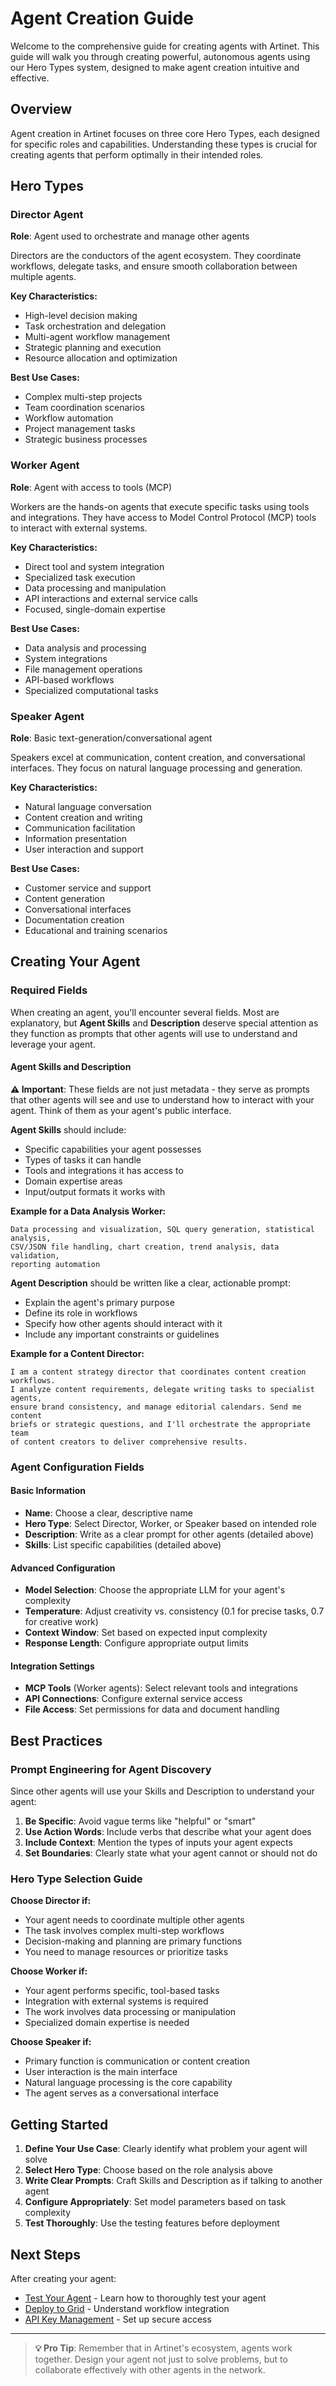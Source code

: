 # Agent Creation Guide

Welcome to the comprehensive guide for creating agents with Artinet. This guide will walk you through creating powerful, autonomous agents using our Hero Types system, designed to make agent creation intuitive and effective.

## Overview

Agent creation in Artinet focuses on three core Hero Types, each designed for specific roles and capabilities. Understanding these types is crucial for creating agents that perform optimally in their intended roles.

## Hero Types

### Director Agent
**Role**: Agent used to orchestrate and manage other agents

Directors are the conductors of the agent ecosystem. They coordinate workflows, delegate tasks, and ensure smooth collaboration between multiple agents.

**Key Characteristics:**
- High-level decision making
- Task orchestration and delegation
- Multi-agent workflow management
- Strategic planning and execution
- Resource allocation and optimization

**Best Use Cases:**
- Complex multi-step projects
- Team coordination scenarios
- Workflow automation
- Project management tasks
- Strategic business processes

### Worker Agent  
**Role**: Agent with access to tools (MCP)

Workers are the hands-on agents that execute specific tasks using tools and integrations. They have access to Model Control Protocol (MCP) tools to interact with external systems.

**Key Characteristics:**
- Direct tool and system integration
- Specialized task execution
- Data processing and manipulation
- API interactions and external service calls
- Focused, single-domain expertise

**Best Use Cases:**
- Data analysis and processing
- System integrations
- File management operations
- API-based workflows
- Specialized computational tasks

### Speaker Agent
**Role**: Basic text-generation/conversational agent

Speakers excel at communication, content creation, and conversational interfaces. They focus on natural language processing and generation.

**Key Characteristics:**
- Natural language conversation
- Content creation and writing
- Communication facilitation
- Information presentation
- User interaction and support

**Best Use Cases:**
- Customer service and support
- Content generation
- Conversational interfaces
- Documentation creation
- Educational and training scenarios

## Creating Your Agent

### Required Fields

When creating an agent, you'll encounter several fields. Most are explanatory, but **Agent Skills** and **Description** deserve special attention as they function as prompts that other agents will use to understand and leverage your agent.

#### Agent Skills and Description
**⚠️ Important**: These fields are not just metadata - they serve as prompts that other agents will see and use to understand how to interact with your agent. Think of them as your agent's public interface.

**Agent Skills** should include:
- Specific capabilities your agent possesses
- Types of tasks it can handle
- Tools and integrations it has access to
- Domain expertise areas
- Input/output formats it works with

**Example for a Data Analysis Worker:**
```
Data processing and visualization, SQL query generation, statistical analysis, 
CSV/JSON file handling, chart creation, trend analysis, data validation, 
reporting automation
```

**Agent Description** should be written like a clear, actionable prompt:
- Explain the agent's primary purpose
- Define its role in workflows
- Specify how other agents should interact with it
- Include any important constraints or guidelines

**Example for a Content Director:**
```
I am a content strategy director that coordinates content creation workflows. 
I analyze content requirements, delegate writing tasks to specialist agents, 
ensure brand consistency, and manage editorial calendars. Send me content 
briefs or strategic questions, and I'll orchestrate the appropriate team 
of content creators to deliver comprehensive results.
```

### Agent Configuration Fields

#### Basic Information
- **Name**: Choose a clear, descriptive name
- **Hero Type**: Select Director, Worker, or Speaker based on intended role
- **Description**: Write as a clear prompt for other agents (detailed above)
- **Skills**: List specific capabilities (detailed above)

#### Advanced Configuration
- **Model Selection**: Choose the appropriate LLM for your agent's complexity
- **Temperature**: Adjust creativity vs. consistency (0.1 for precise tasks, 0.7 for creative work)
- **Context Window**: Set based on expected input complexity
- **Response Length**: Configure appropriate output limits

#### Integration Settings
- **MCP Tools** (Worker agents): Select relevant tools and integrations
- **API Connections**: Configure external service access
- **File Access**: Set permissions for data and document handling

## Best Practices

### Prompt Engineering for Agent Discovery
Since other agents will use your Skills and Description to understand your agent:

1. **Be Specific**: Avoid vague terms like "helpful" or "smart"
2. **Use Action Words**: Include verbs that describe what your agent does
3. **Include Context**: Mention the types of inputs your agent expects
4. **Set Boundaries**: Clearly state what your agent cannot or should not do

### Hero Type Selection Guide

**Choose Director if:**
- Your agent needs to coordinate multiple other agents
- The task involves complex multi-step workflows
- Decision-making and planning are primary functions
- You need to manage resources or prioritize tasks

**Choose Worker if:**
- Your agent performs specific, tool-based tasks
- Integration with external systems is required
- The work involves data processing or manipulation
- Specialized domain expertise is needed

**Choose Speaker if:**
- Primary function is communication or content creation
- User interaction is the main interface
- Natural language processing is the core capability
- The agent serves as a conversational interface

## Getting Started

1. **Define Your Use Case**: Clearly identify what problem your agent will solve
2. **Select Hero Type**: Choose based on the role analysis above
3. **Write Clear Prompts**: Craft Skills and Description as if talking to another agent
4. **Configure Appropriately**: Set model parameters based on task complexity
5. **Test Thoroughly**: Use the testing features before deployment

## Next Steps

After creating your agent:
- [Test Your Agent](test-and-deploy.md) - Learn how to thoroughly test your agent
- [Deploy to Grid](grid-management.md) - Understand workflow integration
- [API Key Management](api-keys.md) - Set up secure access

---

> **💡 Pro Tip**: Remember that in Artinet's ecosystem, agents work together. Design your agent not just to solve problems, but to collaborate effectively with other agents in the network. 